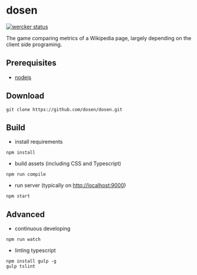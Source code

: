 dosen
=====
[![wercker status](https://app.wercker.com/status/21f29906f512f3d2f4e2feb3d39491fd/m "wercker status")](https://app.wercker.com/project/bykey/21f29906f512f3d2f4e2feb3d39491fd)

The game comparing metrics of a Wikipedia page, largely depending on the client
side programing.

Prerequisites
-------------
- [nodejs](http://nodejs.org)

Download
--------
```
git clone https://github.com/dosen/dosen.git
```

Build
-----
- install requirements
```
npm install
```

- build assets (including CSS and Typescript)
```
npm run compile
```

- run server (typically on [http://localhost:9000](http://localhost:9000))
```
npm start
```

Advanced
--------
- continuous developing
```
npm run watch
```

- linting typescript
```
npm install gulp -g
gulp tslint
```
